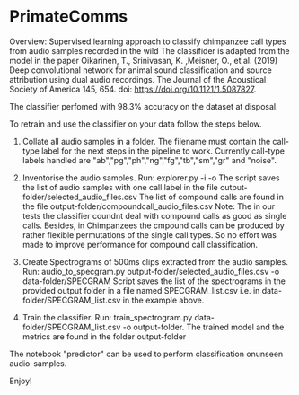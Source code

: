 # PrimateComms
Overview: Supervised learning approach to classify chimpanzee call types from audio samples recorded in the wild
The classifider is adapted from the model in the paper Oikarinen, T., Srinivasan, K. ,Meisner, O., et al. (2019) Deep convolutional network for animal sound
classification and source attribution using dual audio recordings. The Journal of the Acoustical Society of America
145, 654. doi: https://doi.org/10.1121/1.5087827.

The classifier perfomed with 98.3% accuracy on the dataset at disposal. 

To retrain and use the classifier on your data follow the steps below.

1. Collate all audio samples in a folder. The filename must contain the call-type label for the next steps in the pipeline to work. 
Currently call-type labels handled are "ab","pg","ph","ng","fg","tb","sm","gr" and "noise".

2. Inventorise the audio samples.
Run: explorer.py -i <folder-with-audio-samples> -o <output-folder>
The script saves the list of audio samples with one call label in the file output-folder/selected_audio_files.csv
The list of compound calls are found in the file output-folder/compoundcall_audio_files.csv
Note: The in our tests the classifier coundnt deal with compound calls as good as single calls. 
Besides, in Chimpanzees the cmpound calls can be produced by rather flexible permutations of the single call types. So no effort was made to improve performance for compound call classification.

3. Create Spectrograms of 500ms clips extracted from the audio samples.
Run: audio_to_specgram.py output-folder/selected_audio_files.csv -o data-folder/SPECGRAM
Script saves the list of the spectrograms in the provided output folder in a file named SPECGRAM_list.csv i.e. in data-folder/SPECGRAM_list.csv in the example above.

4. Train the classifier.
Run: train_spectrogram.py data-folder/SPECGRAM_list.csv -o output-folder.
The trained model and the metrics are found in the folder output-folder

The notebook "predictor" can be used to perform classification onunseen audio-samples.

Enjoy!


